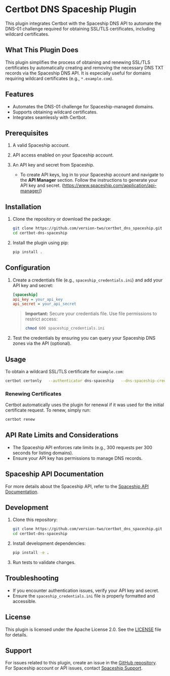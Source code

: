 
# Certbot DNS Spaceship Plugin

This plugin integrates Certbot with the Spaceship DNS API to automate the DNS-01 challenge required for obtaining SSL/TLS certificates, including wildcard certificates.

## What This Plugin Does
This plugin simplifies the process of obtaining and renewing SSL/TLS certificates by automatically creating and removing the necessary DNS TXT records via the Spaceship DNS API. It is especially useful for domains requiring wildcard certificates (e.g., `*.example.com`).

## Features
- Automates the DNS-01 challenge for Spaceship-managed domains.
- Supports obtaining wildcard certificates.
- Integrates seamlessly with Certbot.

## Prerequisites
1. A valid Spaceship account.
2. API access enabled on your Spaceship account.
3. An API key and secret from Spaceship.

   - To create API keys, log in to your Spaceship account and navigate to the **API Manager** section. Follow the instructions to generate your API key and secret. (https://www.spaceship.com/application/api-manager/)

## Installation

1. Clone the repository or download the package:
   ```bash
   git clone https://github.com/version-two/certbot_dns_spaceship.git
   cd certbot-dns-spaceship
   ```

2. Install the plugin using pip:
   ```bash
   pip install .
   ```

## Configuration

1. Create a credentials file (e.g., `spaceship_credentials.ini`) and add your API key and secret:
   ```ini
   [spaceship]
   api_key = your_api_key
   api_secret = your_api_secret
   ```

   > **Important:** Secure your credentials file. Use file permissions to restrict access:
   > ```bash
   > chmod 600 spaceship_credentials.ini
   > ```

2. Test the credentials by ensuring you can query your Spaceship DNS zones via the API (optional).

## Usage

To obtain a wildcard SSL/TLS certificate for `example.com`:
```bash
certbot certonly   --authenticator dns-spaceship   --dns-spaceship-credentials /path/to/spaceship_credentials.ini   -d "*.example.com" -d "example.com"
```

### Renewing Certificates
Certbot automatically uses the plugin for renewal if it was used for the initial certificate request. To renew, simply run:
```bash
certbot renew
```

## API Rate Limits and Considerations
- The Spaceship API enforces rate limits (e.g., 300 requests per 300 seconds for listing domains).
- Ensure your API key has permissions to manage DNS records.

## Spaceship API Documentation
For more details about the Spaceship API, refer to the [Spaceship API Documentation](https://docs.spaceship.com).

## Development

1. Clone this repository:
   ```bash
   git clone https://github.com/version-two/certbot_dns_spaceship.git
   cd certbot-dns-spaceship
   ```

2. Install development dependencies:
   ```bash
   pip install -e .
   ```

3. Run tests to validate changes.

## Troubleshooting
- If you encounter authentication issues, verify your API key and secret.
- Ensure the `spaceship_credentials.ini` file is properly formatted and accessible.

## License

This plugin is licensed under the Apache License 2.0. See the [LICENSE](LICENSE) file for details.

## Support
For issues related to this plugin, create an issue in the [GitHub repository](https://github.com/your-username/certbot-dns-spaceship). For Spaceship account or API issues, contact [Spaceship Support](https://spaceship.com/support).

